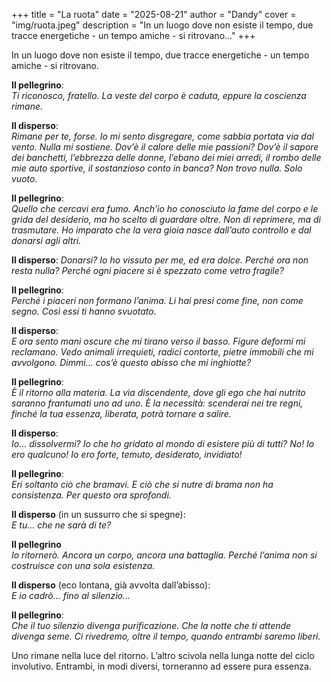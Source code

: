 +++
title = "La ruota"
date = "2025-08-21"
author = "Dandy"
cover = "img/ruota.jpeg"
description = "In un luogo dove non esiste il tempo, due tracce energetiche - un tempo amiche - si ritrovano..."
+++

In un luogo dove non esiste il tempo, due tracce energetiche - un tempo amiche - si ritrovano.  

**Il pellegrino**:  
_Ti riconosco, fratello. La veste del corpo è caduta, eppure la coscienza rimane._  

**Il disperso**:  
_Rimane per te, forse. Io mi sento disgregare, come sabbia portata via dal vento. Nulla mi sostiene. Dov’è il calore delle mie passioni? Dov’è il sapore dei banchetti, l’ebbrezza delle donne, l’ebano dei miei arredi, il rombo delle mie auto sportive, il sostanzioso conto in banca? Non trovo nulla. Solo vuoto._  

**Il pellegrino**:  
_Quello che cercavi era fumo. Anch’io ho conosciuto la fame del corpo e le grida del desiderio, ma ho scelto di guardare oltre. Non di reprimere, ma di trasmutare. Ho imparato che la vera gioia nasce dall’auto controllo e dal donarsi agli altri._  

**Il disperso**:
_Donarsi? Io ho vissuto per me, ed era dolce. Perché ora non resta nulla? Perché ogni piacere si è spezzato come vetro fragile?_  

**Il pellegrino**:  
_Perché i piaceri non formano l’anima. Li hai presi come fine, non come segno. Così essi ti hanno svuotato._  

**Il disperso**:  
_E ora sento mani oscure che mi tirano verso il basso. Figure deformi mi reclamano. Vedo animali irrequieti, radici contorte, pietre immobili che mi avvolgono. Dimmi… cos’è questo abisso che mi inghiotte?_  

**Il pellegrino**:  
_È il ritorno alla materia. La via discendente, dove gli ego che hai nutrito saranno frantumati uno ad uno. È la necessità: scenderai nei tre regni, finché la tua essenza, liberata, potrà tornare a salire._  

**Il disperso**:  
_Io… dissolvermi? Io che ho gridato al mondo di esistere più di tutti? No! Io ero qualcuno! Io ero forte, temuto, desiderato, invidiato!_  

**Il pellegrino**:  
_Eri soltanto ciò che bramavi. E ciò che si nutre di brama non ha consistenza. Per questo ora sprofondi._  

**Il disperso** (in un sussurro che si spegne):  
_E tu… che ne sarà di te?_  

**Il pellegrino**  
_Io ritornerò. Ancora un corpo, ancora una battaglia. Perché l’anima non si costruisce con una sola esistenza._  

**Il disperso** (eco lontana, già avvolta dall’abisso):  
_E io cadrò… fino al silenzio…_  

**Il pellegrino**:  
_Che il tuo silenzio divenga purificazione. Che la notte che ti attende divenga seme. Ci rivedremo, oltre il tempo, quando entrambi saremo liberi._  

Uno rimane nella luce del ritorno. L’altro scivola nella lunga notte del ciclo involutivo. Entrambi, in modi diversi, torneranno ad essere pura essenza.

